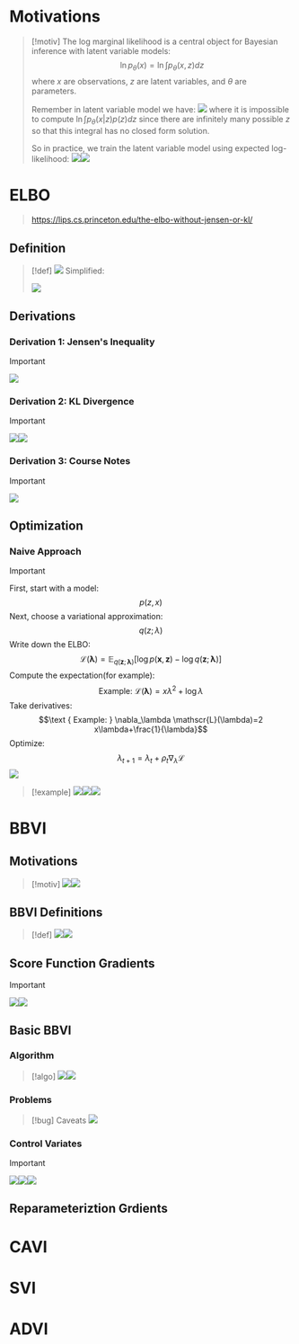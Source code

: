# Motivations
> [!motiv]
> The log marginal likelihood is a central object for Bayesian inference with latent variable models:$$
> \ln p_{\theta}(x)=\ln \int p_{\theta}(x, z) d z$$
> where $x$ are observations, $z$ are latent variables, and $\theta$ are parameters. 
> 
> Remember in latent variable model we have:
> ![](Variational_Inference.assets/670cfa1392cde3f982dbccd7438ca802_MD5.jpeg)
> where it is impossible to compute $\ln \int p_{\theta}(x | z)p(z) d z$ since there are infinitely many possible $z$ so that this integral has no closed form solution.
> 
> So in practice, we train the latent variable model using expected log-likelihood:
![](Variational_Inference.assets/181066769695765b3eee7026d9dd52a8_MD5.jpeg)![](Variational_Inference.assets/4ea005f8a7fc1982c502bfb6e955ad95_MD5.jpeg)



# ELBO
> https://lips.cs.princeton.edu/the-elbo-without-jensen-or-kl/


## Definition
> [!def]
> ![](Variational_Inference.assets/a90d82e92f1b1999d603f04e8e847b79_MD5.jpeg)
> Simplified: 
> 
> ![](Variational_Inference.assets/0431b18de39685c2d030366034a8e0be_MD5.jpeg)
> 
> 


## Derivations
### Derivation 1: Jensen's Inequality
> [!important]
> ![](Variational_Inference.assets/691fcd7ba019b66662e08adade35ec90_MD5.jpeg)



### Derivation 2: KL Divergence
> [!important]
> ![](Variational_Inference.assets/Pasted%20image%2020240905165337.png)![](Variational_Inference.assets/a1be9a82983b0b20a6bf4d7b48c5fb90_MD5.jpeg)



### Derivation 3: Course Notes
> [!important]
> ![](Variational_Inference.assets/4bf52d565980cd11e100b8ddae009d9f_MD5.jpeg)



## Optimization
### Naive Approach
> [!important]
> First, start with a model:
> $$p(z, x)$$
> Next, choose a variational approximation:
> $$q(z;\lambda)$$
> Write down the ELBO:
> $$\mathscr{L}(\boldsymbol{\lambda})=\mathbb{E}_{q(\mathbf{z} ; \boldsymbol{\lambda})}[\log p(\mathbf{x}, \mathbf{z})-\log q(\mathbf{z} ; \boldsymbol{\lambda})]$$
> Compute the expectation(for example):
> $$\text { Example: } \mathscr{L}(\boldsymbol{\lambda})=x \lambda^2+\log \lambda$$
> Take derivatives:
> $$\text { Example: } \nabla_\lambda \mathscr{L}(\lambda)=2 x\lambda+\frac{1}{\lambda}$$
> Optimize:
> $$\lambda_{t+1}=\lambda_t+\rho_t \nabla_\lambda \mathscr{L}$$
> ![](Variational_Inference.assets/38860c751313508b2fe8b683754ae973_MD5.jpeg)

> [!example]
> ![](Variational_Inference.assets/e3cd7d637f7fcb7bf381f615b1bce8cb_MD5.jpeg)![](Variational_Inference.assets/c18143b2612fcad398a9255b205ba5ff_MD5.jpeg)![](Variational_Inference.assets/43b7a5bd2e9949d262bbd738989647d6_MD5.jpeg)




# BBVI
## Motivations
> [!motiv]
> ![](Variational_Inference.assets/Pasted%20image%2020240905170923.png)![](Variational_Inference.assets/Pasted%20image%2020240905170928.png)


## BBVI Definitions
> [!def]
> ![](Variational_Inference.assets/73031c5d7d9afd55ea0b7d07a316d353_MD5.jpeg)![](Variational_Inference.assets/ecf6288e6b721770430c6f38cdb6e9cc_MD5.jpeg)



## Score Function Gradients
> [!important]
> ![](Variational_Inference.assets/1f322a6ce3279f15bb25eb0d2434383e_MD5.jpeg)![](Variational_Inference.assets/9b5c1eb680b58d21628276ed1b9d0496_MD5.jpeg)



## Basic BBVI
### Algorithm
> [!algo]
> ![](Variational_Inference.assets/37487151a039ad90b5584a165d7d9e50_MD5.jpeg)![](Variational_Inference.assets/5bb85d4f9471a728430ebcd6948727f4_MD5.jpeg)
> 

 
### Problems
> [!bug] Caveats
> ![](Variational_Inference.assets/b1ef99a8314312be49a3e75e307af575_MD5.jpeg)



### Control Variates
> [!important]
> ![](Variational_Inference.assets/ab4047b251ae53e23e2cf81cda5ce202_MD5.jpeg)![](Variational_Inference.assets/dd921b21782f4b45e4cd8716965311e1_MD5.jpeg)![](Variational_Inference.assets/35b78eede7b753d3a2dc0e7900b89dfd_MD5.jpeg)


## Reparameteriztion Grdients




# CAVI





# SVI



# ADVI
